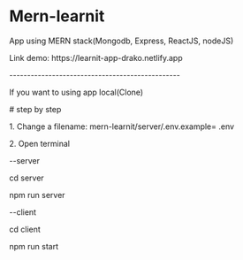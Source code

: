 # Mern-learnit
<p>App using MERN stack(Mongodb, Express, ReactJS, nodeJS)<p>
<p>Link demo: https://learnit-app-drako.netlify.app<p>
<p>------------------------------------------------<p>
<p><p>
<p>If you want to using app local(Clone)</p>
<p># step by step</p>
<p>1. Change a filename: mern-learnit/server/.env.example= .env </p>
<p>2. Open terminal</p>
<p>--server</p>
<p>cd server</p>
<p>npm run server</p>
</p>
<p>--client</p>
<p>cd client</p>
<p>npm run start</p>

